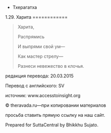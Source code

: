 









* Тхерагатха


1\.29\. Харита
\=\=\=\=\=\=\=\=\=\=\=\=




> Харита,  
> 
> Распрямись  
> 
> И выпрями свой ум—  
> 
> Как мастер стрелу—  
> 
> Разнеси невежество в клочья\.



редакция перевода: 20\.03\.2015


Перевод с английского: SV


источник: www\.accesstoinsight\.org


© theravada\.ru—при копировании материалов


просьба ставить прямую ссылку на наш сайт\.


Prepared for SuttaCentral by Bhikkhu Sujato\.







